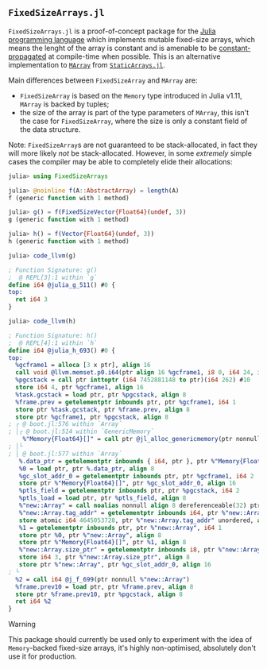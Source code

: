 ## `FixedSizeArrays.jl`

`FixedSizeArrays.jl` is a proof-of-concept package for the [Julia programming language](https://julialang.org/) which implements mutable fixed-size arrays, which means the lenght of the array is constant and is amenable to be [constant-propagated](https://en.wikipedia.org/wiki/Constant_folding) at compile-time when possible.
This is an alternative implementation to [`MArray`](https://juliaarrays.github.io/StaticArrays.jl/stable/pages/api/#StaticArraysCore.MArray) from [`StaticArrays.jl`](https://github.com/JuliaArrays/StaticArrays.jl).

Main differences between `FixedSizeArray` and `MArray` are:

* `FixedSizeArray` is based on the `Memory` type introduced in Julia v1.11, `MArray` is backed by tuples;
* the size of the array is part of the type parameters of `MArray`, this isn't the case for `FixedSizeArray`, where the size is only a constant field of the data structure.

Note: `FixedSizeArray`s are not guaranteed to be stack-allocated, in fact they will more likely *not* be stack-allocated.
However, in some *extremely* simple cases the compiler may be able to completely elide their allocations:
```julia
julia> using FixedSizeArrays

julia> @noinline f(A::AbstractArray) = length(A)
f (generic function with 1 method)

julia> g() = f(FixedSizeVector{Float64}(undef, 3))
g (generic function with 1 method)

julia> h() = f(Vector{Float64}(undef, 3))
h (generic function with 1 method)

julia> code_llvm(g)
```
```llvm
; Function Signature: g()
;  @ REPL[3]:1 within `g`
define i64 @julia_g_511() #0 {
top:
  ret i64 3
}

```
```julia
julia> code_llvm(h)
```
```llvm
; Function Signature: h()
;  @ REPL[4]:1 within `h`
define i64 @julia_h_693() #0 {
top:
  %gcframe1 = alloca [3 x ptr], align 16
  call void @llvm.memset.p0.i64(ptr align 16 %gcframe1, i8 0, i64 24, i1 true)
  %pgcstack = call ptr inttoptr (i64 7452881148 to ptr)(i64 262) #10
  store i64 4, ptr %gcframe1, align 16
  %task.gcstack = load ptr, ptr %pgcstack, align 8
  %frame.prev = getelementptr inbounds ptr, ptr %gcframe1, i64 1
  store ptr %task.gcstack, ptr %frame.prev, align 8
  store ptr %gcframe1, ptr %pgcstack, align 8
; ┌ @ boot.jl:576 within `Array`
; │┌ @ boot.jl:514 within `GenericMemory`
    %"Memory{Float64}[]" = call ptr @jl_alloc_genericmemory(ptr nonnull @"+Core.GenericMemory#695.jit", i64 3)
; │└
; │ @ boot.jl:577 within `Array`
   %.data_ptr = getelementptr inbounds { i64, ptr }, ptr %"Memory{Float64}[]", i64 0, i32 1
   %0 = load ptr, ptr %.data_ptr, align 8
   %gc_slot_addr_0 = getelementptr inbounds ptr, ptr %gcframe1, i64 2
   store ptr %"Memory{Float64}[]", ptr %gc_slot_addr_0, align 16
   %ptls_field = getelementptr inbounds ptr, ptr %pgcstack, i64 2
   %ptls_load = load ptr, ptr %ptls_field, align 8
   %"new::Array" = call noalias nonnull align 8 dereferenceable(32) ptr @ijl_gc_pool_alloc_instrumented(ptr %ptls_load, i32 800, i32 32, i64 4645053728) #8
   %"new::Array.tag_addr" = getelementptr inbounds i64, ptr %"new::Array", i64 -1
   store atomic i64 4645053728, ptr %"new::Array.tag_addr" unordered, align 8
   %1 = getelementptr inbounds ptr, ptr %"new::Array", i64 1
   store ptr %0, ptr %"new::Array", align 8
   store ptr %"Memory{Float64}[]", ptr %1, align 8
   %"new::Array.size_ptr" = getelementptr inbounds i8, ptr %"new::Array", i64 16
   store i64 3, ptr %"new::Array.size_ptr", align 8
   store ptr %"new::Array", ptr %gc_slot_addr_0, align 16
; └
  %2 = call i64 @j_f_699(ptr nonnull %"new::Array")
  %frame.prev10 = load ptr, ptr %frame.prev, align 8
  store ptr %frame.prev10, ptr %pgcstack, align 8
  ret i64 %2
}
```

> [!WARNING]
> This package should currently be used only to experiment with the idea of `Memory`-backed fixed-size arrays, it's highly non-optimised, absolutely don't use it for production.
